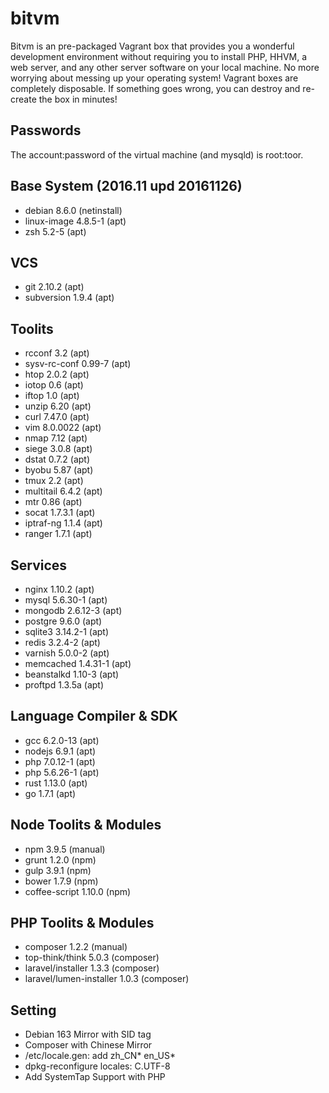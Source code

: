 # bitvm
Bitvm is an pre-packaged Vagrant box that provides you a wonderful development environment without requiring you to install PHP, HHVM, a web server, and any other server software on your local machine. No more worrying about messing up your operating system! Vagrant boxes are completely disposable. If something goes wrong, you can destroy and re-create the box in minutes!

## Passwords
The account:password of the virtual machine (and mysqld) is root:toor.

## Base System (2016.11 upd 20161126)
* debian 8.6.0 (netinstall)
* linux-image 4.8.5-1 (apt)
* zsh 5.2-5 (apt)

## VCS
* git 2.10.2 (apt)
* subversion 1.9.4 (apt)

## Toolits
* rcconf 3.2 (apt)
* sysv-rc-conf 0.99-7 (apt)
* htop 2.0.2 (apt)
* iotop 0.6 (apt)
* iftop 1.0 (apt)
* unzip 6.20 (apt)
* curl 7.47.0 (apt)
* vim 8.0.0022 (apt)
* nmap 7.12 (apt)
* siege 3.0.8 (apt)
* dstat 0.7.2 (apt)
* byobu 5.87 (apt)
* tmux 2.2 (apt)
* multitail 6.4.2 (apt)
* mtr 0.86 (apt)
* socat 1.7.3.1 (apt)
* iptraf-ng 1.1.4 (apt)
* ranger 1.7.1 (apt)

## Services
* nginx 1.10.2 (apt)
* mysql 5.6.30-1 (apt)
* mongodb 2.6.12-3 (apt)
* postgre 9.6.0 (apt)
* sqlite3 3.14.2-1 (apt)
* redis 3.2.4-2 (apt)
* varnish 5.0.0-2 (apt)
* memcached 1.4.31-1 (apt)
* beanstalkd 1.10-3 (apt)
* proftpd 1.3.5a (apt)

## Language Compiler & SDK
* gcc 6.2.0-13 (apt)
* nodejs 6.9.1 (apt)
* php 7.0.12-1 (apt)
* php 5.6.26-1 (apt)
* rust 1.13.0 (apt)
* go 1.7.1 (apt)

## Node Toolits & Modules
* npm 3.9.5 (manual)
* grunt 1.2.0 (npm)
* gulp 3.9.1 (npm)
* bower 1.7.9 (npm)
* coffee-script 1.10.0 (npm)

## PHP Toolits & Modules
* composer 1.2.2 (manual)
* top-think/think 5.0.3 (composer)
* laravel/installer 1.3.3 (composer)
* laravel/lumen-installer 1.0.3 (composer)

## Setting
* Debian 163 Mirror with SID tag
* Composer with Chinese Mirror
* /etc/locale.gen: add zh_CN* en_US*
* dpkg-reconfigure locales: C.UTF-8
* Add SystemTap Support with PHP